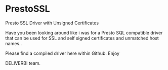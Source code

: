 # PrestoSSL
Presto SSL Driver with Unsigned Certificates

Have you been looking around like i was for a Presto SQL compatible driver that can be used for SSL and self signed certificates and unmatched host names..

Please find a compiled driver here within Github. Enjoy

DELIVERBI team.

